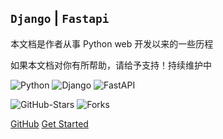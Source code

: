 [comment]: <> (![logo]&#40;./fastapi/设计模式/images/fastapi.png&#41;)

## `Django` | `Fastapi`

本文档是作者从事 Python web 开发以来的一些历程

如果本文档对你有所帮助，请给予支持！持续维护中

![Python](https://img.shields.io/badge/Python-3.7+-blue)
![Django](https://img.shields.io/badge/Django-3.1+-brightgreen)
![FastAPI](https://img.shields.io/badge/FastAPI-0.5.9-green)

![GitHub-Stars](https://img.shields.io/badge/Stars-13.4k-brightgreen)
![Forks](https://img.shields.io/badge/Forks-1.7k-blue)

[GitHub](https://github.com/py-gzky)
[Get Started](README.md)